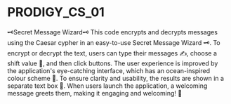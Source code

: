 # PRODIGY_CS_01
🗝️Secret Message Wizard🗝️
This code encrypts and decrypts messages using the Caesar cypher in an easy-to-use Secret Message Wizard 🗝️.
To encrypt or decrypt the text, users can type their messages ✍️, choose a shift value 🔄, and then click buttons.
The user experience is improved by the application's eye-catching interface, which has an ocean-inspired colour scheme 🌊. 
To ensure clarity and usability, the results are shown in a separate text box 📜. 
When users launch the application, a welcoming message greets them, making it engaging and welcoming! 🎉

